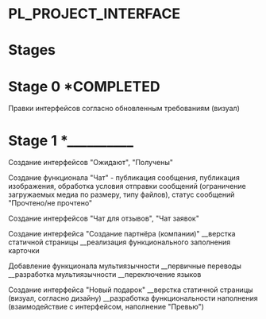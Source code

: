 # PL_PROJECT_INTERFACE

# Stages

# Stage 0 *COMPLETED

Правки интерфейсов согласно обновленным требованиям (визуал)

# Stage 1 *__________

Создание интерфейсов "Ожидают", "Получены"

Создание функционала "Чат" - публикация сообщения, публикация изображения, обработка условия отправки сообщений (ограничение загружаемых медиа по размеру, типу файлов), статус сообщений "Прочтено/не прочтено"

Создание интерфейсов "Чат для отзывов", "Чат заявок"

Создание интерфейса "Создание партнёра (компании)"
__верстка статичной страницы
__реализация функционального заполнения карточки

Добавление функционала мультиязычности
__первичные переводы
__разработка мультиязычности
__переключение языков

Создание интерфейса "Новый подарок"
__верстка статичной страницы (визуал, согласно дизайну)
__разработка функциональности наполнения (взаимодействие с интерфейсом, наполнение "Превью")
